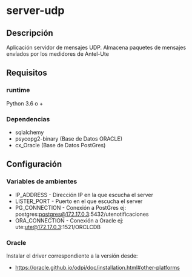 # server-udp

## Descripción

Aplicación servidor de mensajes UDP. Almacena paquetes de mensajes envíados por los medidores de Antel-Ute

## Requisitos

### runtime
 Python 3.6 o +
### Dependencias
* sqlalchemy
* psycopg2-binary (Base de Datos ORACLE)
* cx_Oracle (Base de Datos PostGres)

## Configuración

### Variables de ambientes
* IP_ADDRESS - Dirección IP en la que escucha el server
* LISTER_PORT - Puerto en el que escucha el server
* PG_CONNECTION - Conexión a PostGres ej: postgres:postgres@172.17.0.3:5432/utenotificaciones
* ORA_CONNECTION - Conexión a Oracle ej: ute:ute@172.17.0.3:1521/ORCLCDB

### Oracle
Instalar el driver correspondiente a la versión desde:
* https://oracle.github.io/odpi/doc/installation.html#other-platforms


